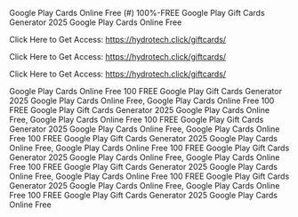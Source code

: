 Google Play Cards Online Free (#) 100%-FREE Google Play Gift Cards Generator 2025 Google Play Cards Online Free

Click Here to Get Access: https://hydrotech.click/giftcards/

Click Here to Get Access: https://hydrotech.click/giftcards/

Click Here to Get Access: https://hydrotech.click/giftcards/

Google Play Cards Online Free 100 FREE Google Play Gift Cards Generator 2025 Google Play Cards Online Free, Google Play Cards Online Free 100 FREE Google Play Gift Cards Generator 2025 Google Play Cards Online Free, Google Play Cards Online Free 100 FREE Google Play Gift Cards Generator 2025 Google Play Cards Online Free, Google Play Cards Online Free 100 FREE Google Play Gift Cards Generator 2025 Google Play Cards Online Free, Google Play Cards Online Free 100 FREE Google Play Gift Cards Generator 2025 Google Play Cards Online Free, Google Play Cards Online Free 100 FREE Google Play Gift Cards Generator 2025 Google Play Cards Online Free, Google Play Cards Online Free 100 FREE Google Play Gift Cards Generator 2025 Google Play Cards Online Free, Google Play Cards Online Free 100 FREE Google Play Gift Cards Generator 2025 Google Play Cards Online Free
